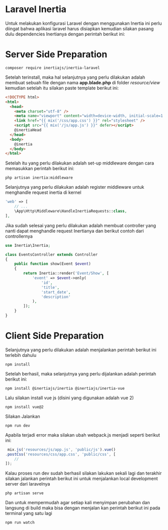 # Laravel Inertia

Untuk melakukan konfigurasi Laravel dengan menggunakan Inertia ini perlu diingat bahwa aplikasi laravel harus disiapkan kemudian silakan pasang dulu dependencies Inertianya dengan perintah berikut ini:

# Server Side Preparation

```
composer require inertiajs/inertia-laravel
```

Setelah terinstall, maka hal selanjutnya yang perlu dilakukan adalah membuat sebuah file dengan nama **app.blade.php** di folder _resource/view_ kemudian setelah itu silakan paste template berikut ini:

```html
<!DOCTYPE html>
<html>
  <head>
    <meta charset="utf-8" />
    <meta name="viewport" content="width=device-width, initial-scale=1.0, maximum-scale=1.0" />
    <link href="{{ mix('/css/app.css') }}" rel="stylesheet" />
    <script src="{{ mix('/js/app.js') }}" defer></script>
    @inertiaHead
  </head>
  <body>
    @inertia
  </body>
</html>
```

Setelah itu yang perlu dilakukan adalah set-up middleware dengan cara memasukkan perintah berikut ini:

```
php artisan inertia:middleware
```

Selanjutnya yang perlu dilakukan adalah register middleware untuk menghandle request inertia di kernel

```php
'web' => [
    // ...
    \App\Http\Middleware\HandleInertiaRequests::class,
],
```

Jika sudah selesai yang perlu dilakukan adalah membuat controller yang nanti dapat menghandle request Inertianya dan berikut contoh dari controllernya


```php
use Inertia\Inertia;

class EventsController extends Controller
{
    public function show(Event $event)
    {
        return Inertia::render('Event/Show', [
            'event' => $event->only(
                'id',
                'title',
                'start_date',
                'description'
            ),
        ]);
    }
}
```

# Client Side Preparation

Selanjutnya yang perlu dilakukan adalah menjalankan perintah berikut ini terlebih dahulu

```
npm install
```

Setelah berhasil, maka selanjutnya yang perlu dijalankan adalah perintah berikut ini:

```
npm install @inertiajs/inertia @inertiajs/inertia-vue
```

Lalu silakan install vue js (disini yang digunakan adalah vue 2)

```
npm install vue@2
```

Silakan Jalankan 

```
npm run dev
```

Apabila terjadi error maka silakan ubah webpack.js menjadi seperti berikut ini:

```js
 mix.js('resources/js/app.js', 'public/js').vue()
.postCss('resources/css/app.css', 'public/css', [
    //
]);
```

Kalau proses run dev sudah berhasil silakan lakukan sekali lagi dan terakhir silakan jalankan perintah berikut ini untuk menjalankan local development server dari laravelnya

```
php artisan serve
```

Dan untuk mempermudah agar setiap kali menyimpan perubahan dan langsung di build maka bisa dengan menjalan kan perintah berikut ini pada terminal yang satu lagi

```
npm run watch
```
